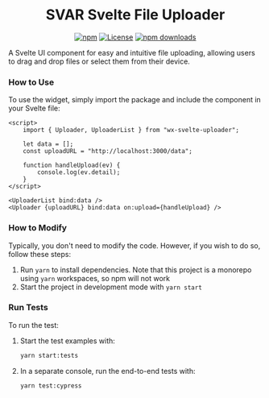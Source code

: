 <div align="center">
	
# SVAR Svelte File Uploader

[![npm](https://img.shields.io/npm/v/wx-svelte-uploader.svg)](https://www.npmjs.com/package/wx-svelte-uploader)
[![License](https://img.shields.io/github/license/svar-widgets/uploader)](https://github.com/svar-widgets/uploader/blob/main/license.txt)
[![npm downloads](https://img.shields.io/npm/dm/wx-svelte-uploader.svg)](https://www.npmjs.com/package/wx-svelte-uploader)

</div>

A Svelte UI component for easy and intuitive file uploading, allowing users to drag and drop files or select them from their device.

### How to Use

To use the widget, simply import the package and include the component in your Svelte file:

```svelte
<script>
	import { Uploader, UploaderList } from "wx-svelte-uploader";

	let data = [];
	const uploadURL = "http://localhost:3000/data";

	function handleUpload(ev) {
		console.log(ev.detail);
	}
</script>

<UploaderList bind:data />
<Uploader {uploadURL} bind:data on:upload={handleUpload} />
```

### How to Modify

Typically, you don't need to modify the code. However, if you wish to do so, follow these steps:

1. Run `yarn` to install dependencies. Note that this project is a monorepo using `yarn` workspaces, so npm will not work
2. Start the project in development mode with `yarn start`

### Run Tests

To run the test:

1. Start the test examples with:
    ```sh
    yarn start:tests
    ```
2. In a separate console, run the end-to-end tests with:
    ```sh
    yarn test:cypress
    ```
